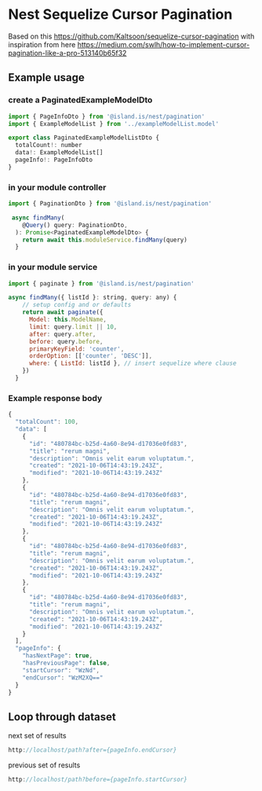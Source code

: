 <!-- gitbook-navigation: "Pagination" -->
# Nest Sequelize Cursor Pagination

Based on this https://github.com/Kaltsoon/sequelize-cursor-pagination with inspiration from here https://medium.com/swlh/how-to-implement-cursor-pagination-like-a-pro-513140b65f32

## Example usage

### create a PaginatedExampleModelDto

```javascript
import { PageInfoDto } from '@island.is/nest/pagination'
import { ExampleModelList } from '../exampleModelList.model'

export class PaginatedExampleModelListDto {
  totalCount!: number
  data!: ExampleModelList[]
  pageInfo!: PageInfoDto
}
```

### in your module controller

```javascript
import { PaginationDto } from '@island.is/nest/pagination'

 async findMany(
    @Query() query: PaginationDto,
  ): Promise<PaginatedExampleModelDto> {
    return await this.moduleService.findMany(query)
  }
```

### in your module service

```javascript
import { paginate } from '@island.is/nest/pagination'

async findMany({ listId }: string, query: any) {
    // setup config and or defaults
    return await paginate({
      Model: this.ModelName,
      limit: query.limit || 10,
      after: query.after,
      before: query.before,
      primaryKeyField: 'counter',
      orderOption: [['counter', 'DESC']],
      where: { ListId: listId }, // insert sequelize where clause
    })
  }
```

### Example response body

```javascript
{
  "totalCount": 100,
  "data": [
    {
      "id": "480784bc-b25d-4a60-8e94-d17036e0fd83",
      "title": "rerum magni",
      "description": "Omnis velit earum voluptatum.",
      "created": "2021-10-06T14:43:19.243Z",
      "modified": "2021-10-06T14:43:19.243Z"
    },
    {
      "id": "480784bc-b25d-4a60-8e94-d17036e0fd83",
      "title": "rerum magni",
      "description": "Omnis velit earum voluptatum.",
      "created": "2021-10-06T14:43:19.243Z",
      "modified": "2021-10-06T14:43:19.243Z"
    },
    {
      "id": "480784bc-b25d-4a60-8e94-d17036e0fd83",
      "title": "rerum magni",
      "description": "Omnis velit earum voluptatum.",
      "created": "2021-10-06T14:43:19.243Z",
      "modified": "2021-10-06T14:43:19.243Z"
    },
    {
      "id": "480784bc-b25d-4a60-8e94-d17036e0fd83",
      "title": "rerum magni",
      "description": "Omnis velit earum voluptatum.",
      "created": "2021-10-06T14:43:19.243Z",
      "modified": "2021-10-06T14:43:19.243Z"
    }
  ],
  "pageInfo": {
    "hasNextPage": true,
    "hasPreviousPage": false,
    "startCursor": "WzNd",
    "endCursor": "WzM2XQ=="
  }
}
```

## Loop through dataset

next set of results

```javascript
http://localhost/path?after={pageInfo.endCursor}
```

previous set of results

```javascript
http://localhost/path?before={pageInfo.startCursor}
```
